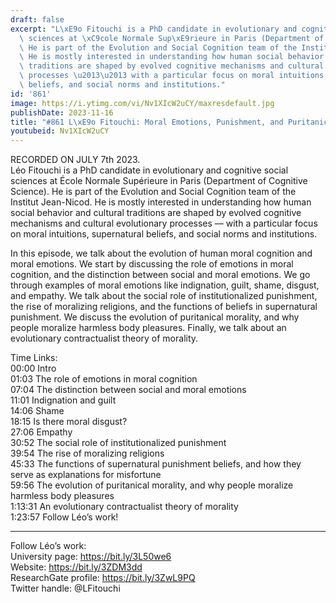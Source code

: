 ```yaml
---
draft: false
excerpt: "L\xE9o Fitouchi is a PhD candidate in evolutionary and cognitive social\
  \ sciences at \xC9cole Normale Sup\xE9rieure in Paris (Department of Cognitive Science).\
  \ He is part of the Evolution and Social Cognition team of the Institut Jean-Nicod.\
  \ He is mostly interested in understanding how human social behavior and cultural\
  \ traditions are shaped by evolved cognitive mechanisms and cultural evolutionary\
  \ processes \u2013\u2013 with a particular focus on moral intuitions, supernatural\
  \ beliefs, and social norms and institutions."
id: '861'
image: https://i.ytimg.com/vi/Nv1XIcW2uCY/maxresdefault.jpg
publishDate: 2023-11-16
title: "#861 L\xE9o Fitouchi: Moral Emotions, Punishment, and Puritanical Morality"
youtubeid: Nv1XIcW2uCY
---
```

<div class="timelinks">

RECORDED ON JULY 7th 2023.  
Léo Fitouchi is a PhD candidate in evolutionary and cognitive social sciences at École Normale Supérieure in Paris (Department of Cognitive Science). He is part of the Evolution and Social Cognition team of the Institut Jean-Nicod. He is mostly interested in understanding how human social behavior and cultural traditions are shaped by evolved cognitive mechanisms and cultural evolutionary processes –– with a particular focus on moral intuitions, supernatural beliefs, and social norms and institutions.

In this episode, we talk about the evolution of human moral cognition and moral emotions. We start by discussing the role of emotions in moral cognition, and the distinction between social and moral emotions. We go through examples of moral emotions like indignation, guilt, shame, disgust, and empathy. We talk about the social role of institutionalized punishment, the rise of moralizing religions, and the functions of beliefs in supernatural punishment. We discuss the evolution of puritanical morality, and why people moralize harmless body pleasures. Finally, we talk about an evolutionary contractualist theory of morality.

Time Links:  
<time>00:00</time> Intro  
<time>01:03</time> The role of emotions in moral cognition  
<time>07:04</time> The distinction between social and moral emotions  
<time>11:01</time> Indignation and guilt  
<time>14:06</time> Shame  
<time>18:15</time> Is there moral disgust?  
<time>27:06</time> Empathy  
<time>30:52</time> The social role of institutionalized punishment  
<time>39:54</time> The rise of moralizing religions  
<time>45:33</time> The functions of supernatural punishment beliefs, and how they serve as explanations for misfortune  
<time>59:56</time> The evolution of puritanical morality, and why people moralize harmless body pleasures  
<time>1:13:31</time> An evolutionary contractualist theory of morality  
<time>1:23:57</time> Follow Léo’s work!

---

Follow Léo’s work:  
University page: https://bit.ly/3L50we6  
Website: https://bit.ly/3ZDM3dd  
ResearchGate profile: https://bit.ly/3ZwL9PQ  
Twitter handle: @LFitouchi
</div>

